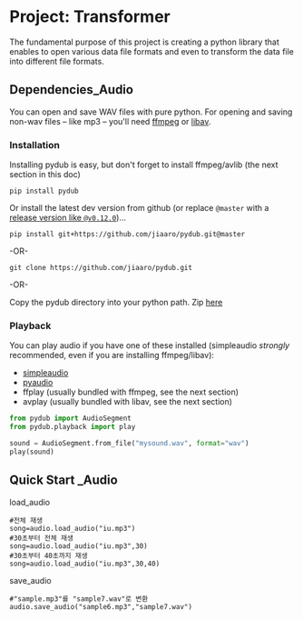 # Project: Transformer

The fundamental purpose of this project is creating a python library that enables to open various data file formats and even to transform
the data file into different file formats.





## Dependencies_Audio

You can open and save WAV files with pure python. For opening and saving non-wav 
files – like mp3 – you'll need [ffmpeg](http://www.ffmpeg.org/) or 
[libav](http://libav.org/).

### Installation

Installing pydub is easy, but don't forget to install ffmpeg/avlib (the next section in this doc)

    pip install pydub

Or install the latest dev version from github (or replace `@master` with a [release version like `@v0.12.0`](https://github.com/jiaaro/pydub/releases))…

    pip install git+https://github.com/jiaaro/pydub.git@master

-OR-

    git clone https://github.com/jiaaro/pydub.git

-OR-

Copy the pydub directory into your python path. Zip 
[here](https://github.com/jiaaro/pydub/zipball/master)

### Playback

You can play audio if you have one of these installed (simpleaudio _strongly_ recommended, even if you are installing ffmpeg/libav):

 - [simpleaudio](https://simpleaudio.readthedocs.io/en/latest/)
 - [pyaudio](https://people.csail.mit.edu/hubert/pyaudio/docs/#)
 - ffplay (usually bundled with ffmpeg, see the next section)
 - avplay (usually bundled with libav, see the next section)
 
```python
from pydub import AudioSegment
from pydub.playback import play

sound = AudioSegment.from_file("mysound.wav", format="wav")
play(sound)
```

## Quick Start _Audio

load_audio
    
    #전체 재생
    song=audio.load_audio("iu.mp3")
    #30초부터 전체 재생
    song=audio.load_audio("iu.mp3",30)
    #30초부터 40초까지 재생
    song=audio.load_audio("iu.mp3",30,40)

save_audio
    
    #"sample.mp3"를 "sample7.wav"로 변환
    audio.save_audio("sample6.mp3","sample7.wav") 

